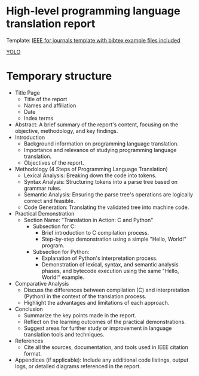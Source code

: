 # High-level programming language translation report

Template: [IEEE for journals template with bibtex example files included](https://www.overleaf.com/latex/templates/ieee-for-journals-template-with-bibtex-example-files-included/hjbyjvncdmpx)

[YOLO](https://arxiv.org/pdf/1506.02640.pdf)

# Temporary structure

- Title Page
    - Title of the report
    - Names and affiliation
    - Date
    - Index terms
- Abstract: A brief summary of the report's content, focusing on the objective, methodology, and key findings.
- Introduction
    - Background information on programming language translation.
    - Importance and relevance of studying programming language translation.
    - Objectives of the report.
- Methodology (4 Steps of Programming Language Translation)
    - Lexical Analysis: Breaking down the code into tokens.
    - Syntax Analysis: Structuring tokens into a parse tree based on grammar rules.
    - Semantic Analysis: Ensuring the parse tree's operations are logically correct and feasible.
    - Code Generation: Translating the validated tree into machine code.
- Practical Demonstration
    - Section Name: "Translation in Action: C and Python"
        - Subsection for C:
            - Brief introduction to C compilation process.
            - Step-by-step demonstration using a simple "Hello, World!" program.
        - Subsection for Python:
            - Explanation of Python's interpretation process.
            - Demonstration of lexical, syntax, and semantic analysis phases, and bytecode execution using the same "Hello, World!" example.
- Comparative Analysis
    - Discuss the differences between compilation (C) and interpretation (Python) in the context of the translation process.
    - Highlight the advantages and limitations of each approach.
- Conclusion
    - Summarize the key points made in the report.
    - Reflect on the learning outcomes of the practical demonstrations.
    - Suggest areas for further study or improvement in language translation tools and techniques.
- References
    - Cite all the sources, documentation, and tools used in IEEE citation format.
- Appendices (if applicable): Include any additional code listings, output logs, or detailed diagrams referenced in the report.

